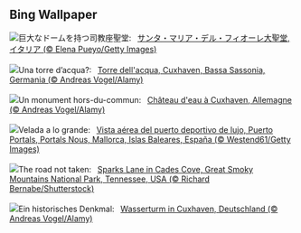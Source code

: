 ## Bing Wallpaper
![](https://www.bing.com/th?id=OHR.FlorenceDuomo_JA-JP1549442901_UHD.jpg&w=1000)巨大なドームを持つ司教座聖堂:&nbsp;&ensp;[サンタ・マリア・デル・フィオーレ大聖堂, イタリア (© Elena Pueyo/Getty Images)](https://www.bing.com/th?id=OHR.FlorenceDuomo_JA-JP1549442901_UHD.jpg)
<br><br/>
![](https://www.bing.com/th?id=OHR.CuxhavenTower_IT-IT3147341965_UHD.jpg&w=1000)Una torre d’acqua?:&nbsp;&ensp;[Torre dell'acqua, Cuxhaven, Bassa Sassonia, Germania (© Andreas Vogel/Alamy)](https://www.bing.com/th?id=OHR.CuxhavenTower_IT-IT3147341965_UHD.jpg)
<br><br/>
![](https://www.bing.com/th?id=OHR.CuxhavenTower_FR-FR4564976759_UHD.jpg&w=1000)Un monument hors-du-commun:&nbsp;&ensp;[Château d'eau à Cuxhaven, Allemagne (© Andreas Vogel/Alamy)](https://www.bing.com/th?id=OHR.CuxhavenTower_FR-FR4564976759_UHD.jpg)
<br><br/>
![](https://www.bing.com/th?id=OHR.SuperyachtCupPalma_ES-ES7519747010_UHD.jpg&w=1000)Velada a lo grande:&nbsp;&ensp;[Vista aérea del puerto deportivo de lujo, Puerto Portals, Portals Nous, Mallorca, Islas Baleares, España (© Westend61/Getty Images)](https://www.bing.com/th?id=OHR.SuperyachtCupPalma_ES-ES7519747010_UHD.jpg)
<br><br/>
![](https://www.bing.com/th?id=OHR.CadesCove_EN-GB3888481980_UHD.jpg&w=1000)The road not taken:&nbsp;&ensp;[Sparks Lane in Cades Cove, Great Smoky Mountains National Park, Tennessee, USA (© Richard Bernabe/Shutterstock)](https://www.bing.com/th?id=OHR.CadesCove_EN-GB3888481980_UHD.jpg)
<br><br/>
![](https://www.bing.com/th?id=OHR.CuxhavenTower_DE-DE4991048453_UHD.jpg&w=1000)Ein historisches Denkmal:&nbsp;&ensp;[Wasserturm in Cuxhaven, Deutschland (© Andreas Vogel/Alamy)](https://www.bing.com/th?id=OHR.CuxhavenTower_DE-DE4991048453_UHD.jpg)
<br><br/>
